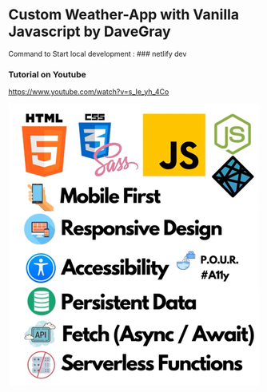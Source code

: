 # Custom Weather-App with Vanilla Javascript by DaveGray

Command to Start local development : ### netlify dev
### Tutorial on Youtube

https://www.youtube.com/watch?v=s_Ie_yh_4Co

![](./dist/Immagine.png)



